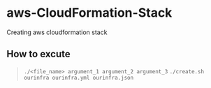 # aws-CloudFormation-Stack
Creating aws cloudformation stack


## How to excute 
  > `./<file_name> argument_1 argument_2 argument_3`
  > `./create.sh ourinfra ourinfra.yml ourinfra.json`
